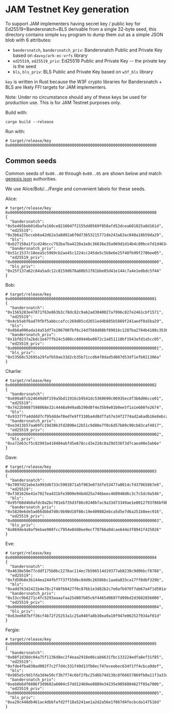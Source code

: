 

# JAM Testnet Key generation 

To support JAM implementers having secret key / public key for
Ed25519+Bandersnatch+BLS derivable from a single 32-byte seed, this
directory contains simple `key` program to dump them out as a simple
JSON blob with 6 attributes:
* `bandersnatch`, `bandersnatch_priv`: Bandersnatch Public and Private Key based on `davxy/ark-ec-vrfs` library
* `ed25519`, `ed25519_priv`: Ed25519 Public and Private Key -- the private key is the seed
* `bls`, `bls_priv`: BLS Public and Private Key based on `w3f_bls` library

`key` is written in Rust because the W3F crypto libraries for Bandersnatch + BLS are likely FFI targets for JAM implementers.

Note: Under no circumstance should any of these keys be used for production use. This is for JAM Testnet purposes only.

Build with:
```
cargo build --release
```

Run with:

```
# target/release/key 0x0000000000000000000000000000000000000000000000000000000000000000
```


## Common seeds

Common seeds of `0x00..00` through `0x00..05` are shown below and match [genesis.json](../genesis.json) authorities.

We use Alice/Bob/.../Fergie and convenient labels for these seeds.  

Alice:
```
# target/release/key 0x0000000000000000000000000000000000000000000000000000000000000000
{
  "bandersnatch": "0x5e465beb01dbafe160ce8216047f2155dd0569f058afd52dcea601025a8d161d",
  "ed25519": "0x3b6a27bcceb6a42d62a3a8d02a6f0d73653215771de243a63ac048a18b59da29",
  "bls": "0xb27150a1f1cd24bccc792ba7ba4220a1e8c36636e35a969d1d14b4c89bce7d1d463474fb186114a89dd70e88506fefc9830756c27a7845bec1cb6ee31e07211afd0dde34f0dc5d89231993cd323973faa23d84d521fd574e840b8617c75d1a1d0102aa3c71999137001a77464ced6bb2885c460be760c709009e26395716a52c8c52e6e23906a455b4264e7d0c75466e",
  "bandersnatch_priv": "0x51c1537c18eea5c5969cb2ae45c1224cc245de5c5b8e6e25f48fb99f2786ee05",
  "ed25519_priv": "0x0000000000000000000000000000000000000000000000000000000000000000",
  "bls_priv": "0x25f137a62c84a5adc12c8159d678a80b51f81bbe85d41e144c7a4e1edbdc5f44"
}
```

Bob:
```
# target/release/key 0x0000000000000000000000000000000000000000000000000000000000000001
{
  "bandersnatch": "0x1565283e47871f63e863b3c78dc82c9a62ad3040027a7996c827e2461cbf1571",
  "ed25519": "0x4cb5abf6ad79fbf5abbccafcc269d85cd2651ed4b885b5869f241aedf0a5ba29",
  "bls": "0x8b8a096ada14a51df7e2067007bf6c24d7568d88bf89816c1287ba2784b4188c3536d70b1a1cbc8ab438056e457e2aa0ab48d30d6279373652d19269f7260624d0965c3dc00ed944d1b6ff6db06bb73dc1314164e9fed6020108487897ac3a9814eca841aedc47f504a848513166ffe39f89c9f3e7c6729dc99207f863a10bda142d5a24ba42b90d99d6d6df3fa6d780",
  "bandersnatch_priv": "0x1bf0237a2bdc1e47ffb24c5d08cc60944be0072c2a851118bf1943afd1a5cc05",
  "ed25519_priv": "0x0000000000000000000000000000000000000000000000000000000000000001",
  "bls_priv": "0x53568c52695a29fafb59ae33d2cb35b71ccd64f0dad5d887d53df1efb021306a"
}
```

Charlie:
```
# target/release/key 0x0000000000000000000000000000000000000000000000000000000000000002
{
  "bandersnatch": "0x699a8fcb24649d8f159a5bd11916cb9541dc5360690c06935ecdf3b6d06cce01",
  "ed25519": "0x7422b9887598068e32c4448a949adb290d0f4e35b9e01b0ee5f1a1e600fe2674",
  "bls": "0x93377fa4dddd7cf95dddef8edfe9ff310ba4d8dffa57e34f2774ad2a6adb16e8ebca12e037dcaf5d762d8eaa9b9cb40498b771e65d8364b1af4cbf51b41525df62b78d8507218c14d9af1eeb96bec770646b9f2b887518b3248f8d8d526874231255aa247b7e252c0802be0a91cc659a0f4b679487345ab8a5f5d67b53319d6ad7d946b9976be4deab9e9a7f2486ecb1",
  "bandersnatch_priv": "0xe3413b57aa09fc19d30b3fd2090e12b51c9d80e7f0c6d57b89c90cb83caf4817",
  "ed25519_priv": "0x0000000000000000000000000000000000000000000000000000000000000002",
  "bls_priv": "0xa72e63cf5c82993a410404abfd5e678ccd3e228c8a29d336f3d7caea90e3ab6e"
}
```

Dave:
```
# target/release/key 0x0000000000000000000000000000000000000000000000000000000000000003
{
  "bandersnatch": "0x7097d21ebe3a993d6733c5903871a5f983e073dfe53477a8014cfd37965867e8",
  "ed25519": "0xf381626e41e7027ea431bfe3009e94bdd25a746beec468948d6c3c7c5dc9a54b",
  "bls": "0x95f68d4b0afdc0a2bc701eb735d3f86c0240bfac9a33d73349ae1e8012793f86bf0bd23bdd1d352f0877e75bf195fd0aad5511cbb06c69fdaf7cdc66249b25987040842109ffe64592d87a66ea4fe8d9e8964891389cf6cb74a1b24737ae39a0172400e84d2f85b0583a2c89e02481b789b6f1d840570af9cde526ebcfc1c6c1acc2673fe4016edf6026efa99cc3743e",
  "bandersnatch_priv": "0x5820e6de5ad66dbbd7d0c9b90d10f86c19e409882ebca5d5e7d6a251b8eec916",
  "ed25519_priv": "0x0000000000000000000000000000000000000000000000000000000000000003",
  "bls_priv": "0x069de4a9af9ebae908fcc7954e0dd8ee9ecf70766a0dcae64de3f8941f425026"
}
```

Eve:
```
# target/release/key 0x0000000000000000000000000000000000000000000000000000000000000004
{
  "bandersnatch": "0x4630e50e77cddf175b0bc2276ac114ec7b506514d19377ab8238c9d0bbcf8788",
  "ed25519": "0xfd50b8e3b144ea244fbf7737f550bc8dd0c2650bbc1aada833ca17ff8dbf329b",
  "bls": "0xadd763d2421b4e78c2f48f60427f0c876b1e3d82b2c7e0afb970f7ab67e4f1d501afb777ed572b2372bbc17fea7fea71ae14d35dfed7ab67740de26f7283a4f0c7b29d801647e0222fb6d0803b10c54c6d1de4df460beb8ca6bb88e5210cc1ca0a83b9eab9dcbe83fdf2addc2f85c1af1a07c3d082f99216f4cd56fb5218b26e4dff130a24306ab523eff5d98279e549",
  "bandersnatch_priv": "0x33cc9b6271c4fc5293aaaafaa25d807b05c6f4465d0697fd99bd2d3602856006",
  "ed25519_priv": "0x0000000000000000000000000000000000000000000000000000000000000004",
  "bls_priv": "0x63ee607bff36cf4b72f25253a1c25a940fa8b30ea9a10f947e062527934af01d"
}
```

Fergie:
```
# target/release/key 0x0000000000000000000000000000000000000000000000000000000000000005
{
  "bandersnatch": "0x08f1d38dc04a75f1136d8ec2f4eaa2918e06cab6631fbc133224edfa8ef31f85",
  "ed25519": "0xfde4fba030ad002f7c2f7d4c331f49d13fb0ec747eceebec634f1ff4cbca9def",
  "bls": "0x985e5c9d1fda3d4e50cf3b7f74c6bf2fbc25d6b74d138c8f66657869fb0a11f3a33ce3a7785996f20f600257ac21221db54d71cd03f411d8403c444a1db5bfc5216914b8e7755acab4cd8880534d704abf39b7a3fdcc32b9e0b0bff0e41827271222c341e37ae6d5f576e5b9c6b4c0af45b27ba98aa219d074cae283d8914ec79cdb4d1a5e5c28f5be1b0bfda6934c22",
  "bandersnatch_priv": "0xeb8b6df6886f3d9602a6004c57dd124b9ee0889e34235e9056804627f85a700b",
  "ed25519_priv": "0x0000000000000000000000000000000000000000000000000000000000000005",
  "bls_priv": "0xa29c448db461ac4dbbfafd2ff18a5241ae1a2d2a56e1f867d4fecbcda147516d"
}
```



